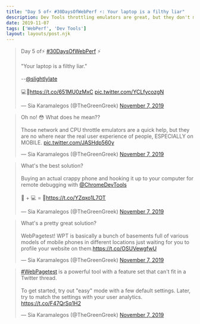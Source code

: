 ```yaml
---
title: "Day 5 of⚡️ #30DaysOfWebPerf ⚡️: Your laptop is a filthy liar"
description: Dev Tools throttling emulators are great, but they don't mimic real devices.
date: 2019-11-07
tags: ['WebPerf', 'Dev Tools']
layout: layouts/post.njk
---
```


<blockquote class="twitter-tweet"><p lang="en" dir="ltr">Day 5 of⚡️ <a href="https://twitter.com/hashtag/30DaysOfWebPerf?src=hash&amp;ref_src=twsrc%5Etfw">#30DaysOfWebPerf</a> ⚡️<br><br>&quot;Your laptop is a filthy liar.&quot;<br><br>--<a href="https://twitter.com/slightlylate?ref_src=twsrc%5Etfw">@slightlylate</a> <br><br>💻🤥<a href="https://t.co/651MU0zMxC">https://t.co/651MU0zMxC</a> <a href="https://t.co/YCLfycozgN">pic.twitter.com/YCLfycozgN</a></p>&mdash; Sia Karamalegos (@TheGreenGreek) <a href="https://twitter.com/TheGreenGreek/status/1192448463717437440?ref_src=twsrc%5Etfw">November 7, 2019</a></blockquote> <script async src="https://platform.twitter.com/widgets.js" charset="utf-8"></script>

<blockquote class="twitter-tweet" data-conversation="none"><p lang="en" dir="ltr">Oh no! 😳 What does he mean??<br><br>Those network and CPU throttle emulators are a quick help, but they are no where near the real user experience of people, ESPECIALLY on MOBILE. <a href="https://t.co/JASHdp560y">pic.twitter.com/JASHdp560y</a></p>&mdash; Sia Karamalegos (@TheGreenGreek) <a href="https://twitter.com/TheGreenGreek/status/1192448470419943429?ref_src=twsrc%5Etfw">November 7, 2019</a></blockquote> <script async src="https://platform.twitter.com/widgets.js" charset="utf-8"></script>

<blockquote class="twitter-tweet" data-conversation="none"><p lang="en" dir="ltr">What&#39;s the best solution?<br><br>Buying an actual crappy phone and hooking it up to your computer for remote debugging with <a href="https://twitter.com/ChromeDevTools?ref_src=twsrc%5Etfw">@ChromeDevTools</a> <br><br>📱 + 💻 = 🥇<a href="https://t.co/YZqxo1L7OT">https://t.co/YZqxo1L7OT</a></p>&mdash; Sia Karamalegos (@TheGreenGreek) <a href="https://twitter.com/TheGreenGreek/status/1192448472202518531?ref_src=twsrc%5Etfw">November 7, 2019</a></blockquote> <script async src="https://platform.twitter.com/widgets.js" charset="utf-8"></script>

<blockquote class="twitter-tweet" data-conversation="none"><p lang="en" dir="ltr">What&#39;s a pretty great solution?<br><br>WebPagetest! WPT is basically a bunch of basements full of various models of mobile phones in different locations just waiting for you to profile your website on them.<a href="https://t.co/OSUVewgfwU">https://t.co/OSUVewgfwU</a></p>&mdash; Sia Karamalegos (@TheGreenGreek) <a href="https://twitter.com/TheGreenGreek/status/1192448473196613633?ref_src=twsrc%5Etfw">November 7, 2019</a></blockquote> <script async src="https://platform.twitter.com/widgets.js" charset="utf-8"></script>

<blockquote class="twitter-tweet" data-conversation="none"><p lang="en" dir="ltr"><a href="https://twitter.com/hashtag/WebPagetest?src=hash&amp;ref_src=twsrc%5Etfw">#WebPagetest</a> is a powerful tool with a feature set that can&#39;t fit in a Twitter thread. <br><br>To get started, try out &quot;easy&quot; mode with a few default settings. Later, try to match the settings with your user analytics. <a href="https://t.co/F47QrSq1H2">https://t.co/F47QrSq1H2</a></p>&mdash; Sia Karamalegos (@TheGreenGreek) <a href="https://twitter.com/TheGreenGreek/status/1192448474379423744?ref_src=twsrc%5Etfw">November 7, 2019</a></blockquote> <script async src="https://platform.twitter.com/widgets.js" charset="utf-8"></script>
